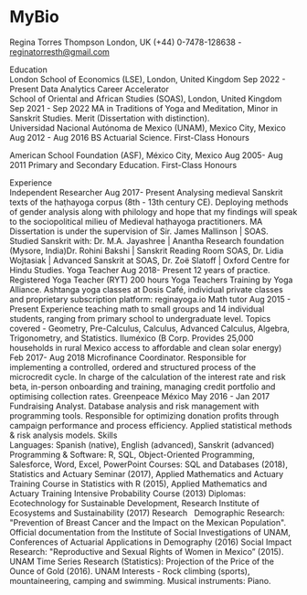 # MyBio
Regina Torres Thompson 
London, UK  (+44) 0-7478-128638 - reginatorresth@gmail.com

Education                                                                                                                                                                                                                                            
London School of Economics (LSE), London, United Kingdom 					Sep 2022 - Present
Data Analytics Career Accelerator			
School of Oriental and African Studies (SOAS), London, United Kingdom 				Sep 2021 - Sep 2022
MA in Traditions of Yoga and Meditation, Minor in Sanskrit Studies. Merit (Dissertation with distinction).				
Universidad Nacional Autónoma de Mexico (UNAM), Mexico City, Mexico 		           		Aug 2012 - Aug 2016
BS Actuarial Science. First-Class Honours		

American School Foundation (ASF), México City, Mexico 			  	 		Aug 2005- Aug 2011
Primary and Secondary Education. First-Class Honours

Experience                                                                                                                                                                                                                                                                                                                                                                                                                                                     
Independent Researcher 					                  			    Aug 2017- Present
Analysing medieval Sanskrit texts of the haṭhayoga corpus (8th - 13th century CE). Deploying methods of gender analysis along with philology and hope that my findings will speak to the sociopolitical milieu of Medieval haṭhayoga practitioners. MA Dissertation is under the supervision of  Sir. James Mallinson | SOAS. 
Studied Sanskrit with: Dr. M.A. Jayashree | Anantha Research foundation (Mysore, India)Dr. Rohini Bakshi | Sanskrit Reading Room SOAS, Dr. Lidia Wojtasiak | Advanced Sanskrit at SOAS, Dr. Zoë Slatoff | Oxford Centre for Hindu Studies.
Yoga Teacher 							                  			    Aug 2018- Present
12 years of practice. Registered Yoga Teacher (RYT) 200 hours Yoga Teachers Training by Yoga Alliance. Ashtanga yoga classes at Dosis Café, individual private classes and proprietary subscription platform: reginayoga.io 
Math tutor										                 Aug 2015 - Present
Experience teaching math to small groups and 14 individual students, ranging from primary school to undergraduate level. Topics covered - Geometry, Pre-Calculus, Calculus, Advanced Calculus, Algebra, Trigonometry, and Statistics.
Iluméxico (B Corp. Provides 25,000 households in rural Mexico access to affordable and clean solar energy)      Feb 2017- Aug 2018
Microfinance Coordinator. Responsible for implementing a controlled, ordered and structured process of the microcredit cycle. In charge of the calculation of the interest rate and risk beta, in-person onboarding and training, managing credit portfolio and optimising collection rates. 
Greenpeace México									              May 2016 - Jan 2017
Fundraising Analyst. Database analysis and risk management with programming tools. Responsible for optimizing donation profits through campaign performance and process efficiency. Applied statistical methods & risk analysis models.
Skills                                                                                                                                                                                                                                                        
Languages: Spanish (native), English (advanced), Sanskrit (advanced)
Programming & Software: R, SQL, Object-Oriented Programming, Salesforce, Word, Excel, PowerPoint 
Courses: SQL and Databases (2018), Statistics and Actuary Seminar (2017), Applied Mathematics and Actuary Training Course in Statistics with R (2015), Applied Mathematics and Actuary Training Intensive Probability Course (2013)
Diplomas: Ecotechnology for Sustainable Development, Research Institute of Ecosystems and Sustainability (2017)
Research                                                                                                                                                                                                                                       
Demographic Research: "Prevention of Breast Cancer and the Impact on the Mexican Population". Official documentation from the Institute of Social Investigations of UNAM, Conferences of Actuarial Applications in Demography (2016)
Social Impact Research: "Reproductive and Sexual Rights of Women in Mexico” (2015). UNAM
Time Series Research (Statistics): Projection of the Price of the Ounce of Gold (2016). UNAM
Interests  - Rock climbing (sports), mountaineering, camping and swimming. Musical instruments: Piano. 
